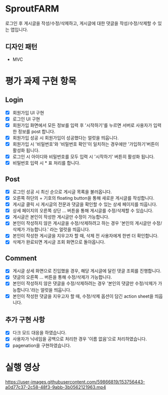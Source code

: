 # SproutFARM
로그인 후 게시글을 작성/수정/삭제하고, 게시글에 대한 댓글을 작성/수정/삭제할 수 있는 앱입니다.

## 디자인 패턴
- MVC

# 평가 과제 구현 항목
## Login
- [x] 회원가입 UI 구현
- [x] 로그인 UI 구현
- [x] 회원가입 화면에서 모든 정보를 입력 후 '시작하기'를 누르면 서버로 사용자가 입력한 정보를 post 합니다.
- [x] 회원가입 성공 시 회원가입이 성공했다는 얼럿을 띄웁니다.
- [x] 회원가입 시 '비밀번호'와 '비밀번호 확인'이 일치하는 경우에만 '가입하기'버튼이 활성화 됩니다.
- [x] 로그인 시 아이디와 비밀번호를 모두 입력 시 '시작하기' 버튼히 활성화 됩니다.
- [x] 비밀번호 입력 시 * 표 처리를 합니다.

## Post
- [x] 로그인 성공 시 최신 순으로 게시글 목록을 불러옵니다.
- [x] 오른쪽 하단의 + 기호의 floating button을 통해 새로운 게시글를 작성합니다.
- [x] 게시글 클릭 시 게시글의 전문과 댓글을 확인할 수 있는 상세 페이지를 띄웁니다.
- [x] 상세 페이지의 오른쪽 상단 ... 버튼을 통해 게시글를 수정/삭제할 수 있습니다.
- [x] 게시글은 본인이 작성한 게시글만 수정이 가능합니다. 
- [x] 본인이 작성하지 않은 게시글을 수정/삭제하려고 하는 경우 '본인의 게시글만 수정/삭제가 가능합니다.' 라는 얼럿을 띄웁니다.
- [x] 본인이 작성한 게시글을 지우고자 할 때, 삭제 전 사용자에게 한번 더 확인합니다.
- [x] 삭제가 완료되면 게시글 조회 화면으로 돌아옵니다. 

## Comment
- [x] 게시글 상세 화면으로 진입했을 경우, 해당 게시글에 달린 댓글 조회를 진행합니다.
- [x] 댓글의 오른쪽 ... 버튼을 통해 수정/삭제가 가능합니다.
- [x] 본인이 작성하지 않은 댓글을 수정/삭제하려는 경우 '본인의 댓글만 수정/삭제가 가능합니다.'라는 얼럿을 띄웁니다.
- [x] 본인이 작성한 댓글을 지우고자 할 때, 수정/삭제 옵션이 담긴 action sheet을 띄웁니다.

## 추가 구현 사항
- [x] 다크 모드 대응을 하였습니다.
- [x] 사용자가 닉네임을 공백으로 처리한 경우 '이름 없음'으로 처리하였습니다.
- [x] pagenation을 구현하였습니다.

# 실행 영상
https://user-images.githubusercontent.com/59866819/153756443-a0d77c37-2c58-48f3-9abb-3b0562121963.mp4
